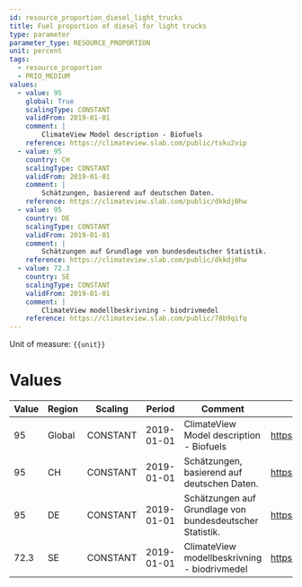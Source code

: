 ```yaml
---
id: resource_proportion_diesel_light_trucks
title: Fuel proportion of diesel for light trucks
type: parameter
parameter_type: RESOURCE_PROPORTION
unit: percent
tags:
  - resource_proportion
  - PRIO_MEDIUM
values:
  - value: 95
    global: True
    scalingType: CONSTANT
    validFrom: 2019-01-01
    comment: |
        ClimateView Model description - Biofuels
    reference: https://climateview.slab.com/public/tsku2vip
  - value: 95
    country: CH
    scalingType: CONSTANT
    validFrom: 2019-01-01
    comment: |
        Schätzungen, basierend auf deutschen Daten.
    reference: https://climateview.slab.com/public/dkkdj0hw
  - value: 95
    country: DE
    scalingType: CONSTANT
    validFrom: 2019-01-01
    comment: |
        Schätzungen auf Grundlage von bundesdeutscher Statistik.
    reference: https://climateview.slab.com/public/dkkdj0hw
  - value: 72.3
    country: SE
    scalingType: CONSTANT
    validFrom: 2019-01-01
    comment: |
        ClimateView modellbeskrivning - biodrivmedel
    reference: https://climateview.slab.com/public/78b9qifq
---
```



Unit of measure: `{{unit}}`


# Values


| Value | Region | Scaling | Period | Comment | Reference |
|-------|--------|---------|--------|---------|-----------|
| 95 | Global | CONSTANT | 2019-01-01 | ClimateView Model description - Biofuels | https://climateview.slab.com/public/tsku2vip |
| 95 | CH | CONSTANT | 2019-01-01 | Schätzungen, basierend auf deutschen Daten. | https://climateview.slab.com/public/dkkdj0hw |
| 95 | DE | CONSTANT | 2019-01-01 | Schätzungen auf Grundlage von bundesdeutscher Statistik. | https://climateview.slab.com/public/dkkdj0hw |
| 72.3 | SE | CONSTANT | 2019-01-01 | ClimateView modellbeskrivning - biodrivmedel | https://climateview.slab.com/public/78b9qifq |


